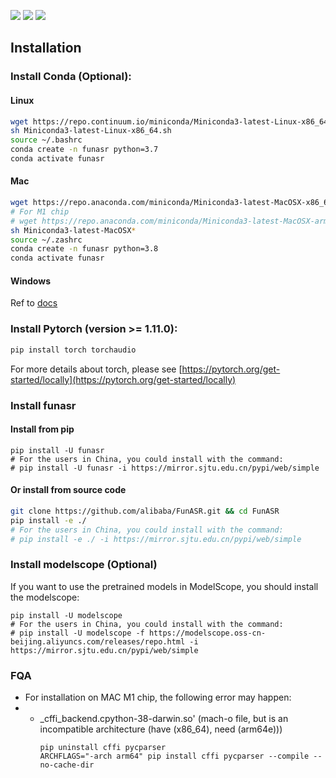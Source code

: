 <p align="left">
    <a href=""><img src="https://img.shields.io/badge/OS-Linux%2C%20Win%2C%20Mac-brightgreen.svg"></a>
    <a href=""><img src="https://img.shields.io/badge/Python->=3.7,<=3.10-aff.svg"></a>
    <a href=""><img src="https://img.shields.io/badge/Pytorch-%3E%3D1.11-blue"></a>
</p>

## Installation

### Install Conda (Optional):

#### Linux
```sh
wget https://repo.continuum.io/miniconda/Miniconda3-latest-Linux-x86_64.sh
sh Miniconda3-latest-Linux-x86_64.sh
source ~/.bashrc
conda create -n funasr python=3.7
conda activate funasr
```
#### Mac
```sh
wget https://repo.anaconda.com/miniconda/Miniconda3-latest-MacOSX-x86_64.sh
# For M1 chip
# wget https://repo.anaconda.com/miniconda/Miniconda3-latest-MacOSX-arm64.sh
sh Miniconda3-latest-MacOSX*
source ~/.zashrc
conda create -n funasr python=3.8
conda activate funasr
```
#### Windows
Ref to [docs](https://docs.conda.io/en/latest/miniconda.html#windows-installers)

### Install Pytorch (version >= 1.11.0):

```sh
pip install torch torchaudio
```

For more details about torch, please see [https://pytorch.org/get-started/locally](https://pytorch.org/get-started/locally)

### Install funasr

#### Install from pip

```shell
pip install -U funasr
# For the users in China, you could install with the command:
# pip install -U funasr -i https://mirror.sjtu.edu.cn/pypi/web/simple
```

#### Or install from source code

``` sh
git clone https://github.com/alibaba/FunASR.git && cd FunASR
pip install -e ./
# For the users in China, you could install with the command:
# pip install -e ./ -i https://mirror.sjtu.edu.cn/pypi/web/simple
```

### Install modelscope (Optional)
If you want to use the pretrained models in ModelScope, you should install the modelscope:

```shell
pip install -U modelscope
# For the users in China, you could install with the command:
# pip install -U modelscope -f https://modelscope.oss-cn-beijing.aliyuncs.com/releases/repo.html -i https://mirror.sjtu.edu.cn/pypi/web/simple
```

### FQA
- For installation on MAC M1 chip, the following error may happen:
- - _cffi_backend.cpython-38-darwin.so' (mach-o file, but is an incompatible architecture (have (x86_64), need (arm64e)))
    ```shell
    pip uninstall cffi pycparser
    ARCHFLAGS="-arch arm64" pip install cffi pycparser --compile --no-cache-dir
    ```
